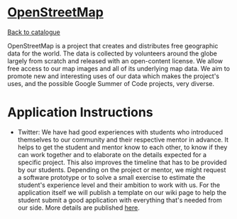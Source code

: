 
# [OpenStreetMap](http://www.openstreetmap.org/)

[Back to catalogue](../README.md#openstreetmap)

OpenStreetMap is a project that creates and distributes free geographic data for the world. The data is collected by volunteers around the globe largely from scratch and released with an open-content license. We allow free access to our map images and all of its underlying map data. We aim to promote new and interesting uses of our data which makes the project's uses, and the possible Google Summer of Code projects, very diverse.

# Application Instructions

* Twitter: We have had good experiences with students who introduced themselves to our community and their respective mentor in advance. It helps to get the student and mentor know to each other, to know if they can work together and to elaborate on the details expected for a specific project. This also improves the timeline that has to be provided by our students. Depending on the project or mentor, we might request a software prototype or to solve a small exercise to estimate the student's experience level and their ambition to work with us. For the application itself we will publish a template on our wiki page to help the student submit a good application with everything that's needed from our side. More details are published [here](http://wiki.openstreetmap.org/wiki/Google_Summer_of_Code/2018#Project_Proposal).